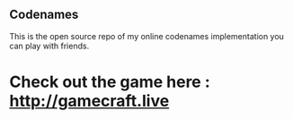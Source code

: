 ## Codenames 
This is the open source repo of my online codenames implementation you can play with friends.

# Check out the game here : http://gamecraft.live
